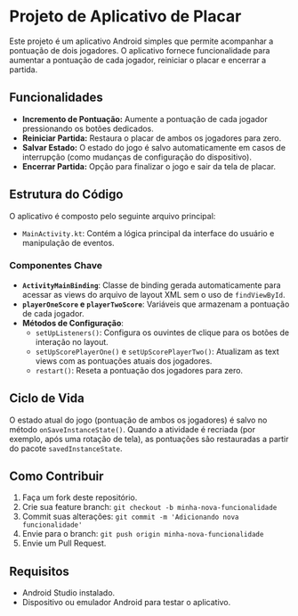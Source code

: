 # Projeto de Aplicativo de Placar

Este projeto é um aplicativo Android simples que permite acompanhar a pontuação de dois jogadores. O aplicativo fornece funcionalidade para aumentar a pontuação de cada jogador, reiniciar o placar e encerrar a partida.

## Funcionalidades

- **Incremento de Pontuação:** Aumente a pontuação de cada jogador pressionando os botões dedicados.
- **Reiniciar Partida:** Restaura o placar de ambos os jogadores para zero.
- **Salvar Estado:** O estado do jogo é salvo automaticamente em casos de interrupção (como mudanças de configuração do dispositivo).
- **Encerrar Partida:** Opção para finalizar o jogo e sair da tela de placar.

## Estrutura do Código

O aplicativo é composto pelo seguinte arquivo principal:

- `MainActivity.kt`: Contém a lógica principal da interface do usuário e manipulação de eventos.

### Componentes Chave

- **`ActivityMainBinding`**: Classe de binding gerada automaticamente para acessar as views do arquivo de layout XML sem o uso de `findViewById`.
- **`playerOneScore` e `playerTwoScore`**: Variáveis que armazenam a pontuação de cada jogador.
- **Métodos de Configuração**:
    - `setUpListeners()`: Configura os ouvintes de clique para os botões de interação no layout.
    - `setUpScorePlayerOne()` e `setUpScorePlayerTwo()`: Atualizam as text views com as pontuações atuais dos jogadores.
    - `restart()`: Reseta a pontuação dos jogadores para zero.

## Ciclo de Vida

O estado atual do jogo (pontuação de ambos os jogadores) é salvo no método `onSaveInstanceState()`. Quando a atividade é recriada (por exemplo, após uma rotação de tela), as pontuações são restauradas a partir do pacote `savedInstanceState`.

## Como Contribuir

1. Faça um fork deste repositório.
2. Crie sua feature branch: `git checkout -b minha-nova-funcionalidade`
3. Commit suas alterações: `git commit -m 'Adicionando nova funcionalidade'`
4. Envie para o branch: `git push origin minha-nova-funcionalidade`
5. Envie um Pull Request.

## Requisitos

- Android Studio instalado.
- Dispositivo ou emulador Android para testar o aplicativo.